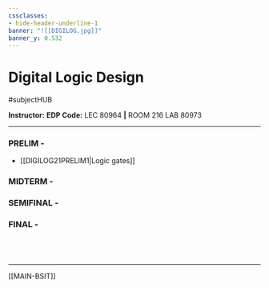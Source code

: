 ```yaml
---
cssclasses:
- hide-header-underline-1
banner: "![[DIGILOG.jpg]]"
banner_y: 0.532
---
```


# Digital Logic Design
#subjectHUB 

**Instructor:**
**EDP Code:**
LEC 80964 **|** ROOM 216
LAB 80973

---
### PRELIM - 
- [[DIGILOG21PRELIM1|Logic gates]]
### MIDTERM - 
### SEMIFINAL - 
### FINAL - 

#

<br>

---
[[MAIN-BSIT]]